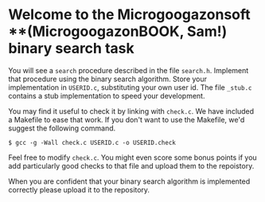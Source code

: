 Welcome to the Microgoogazonsoft **(MicrogoogazonBOOK, Sam!) binary search task
===================================================

You will see a `search` procedure described in the file `search.h`.
Implement that procedure using the binary search algorithm.  Store
your implementation in `USERID.c`, substituting your own user id.
The file `_stub.c` contains a stub implementation to speed your
development.

You may find it useful to check it by linking with `check.c`.  We
have included a Makefile to ease that work.  If you don't want to use
the Makefile, we'd suggest the following command.

    $ gcc -g -Wall check.c USERID.c -o USERID.check

Feel free to modify `check.c`.  You might even score some bonus
points if you add particularly good checks to that file and upload
them to the repoistory.

When you are confident that your binary search algorithm is implemented
correctly please upload it to the repository.
